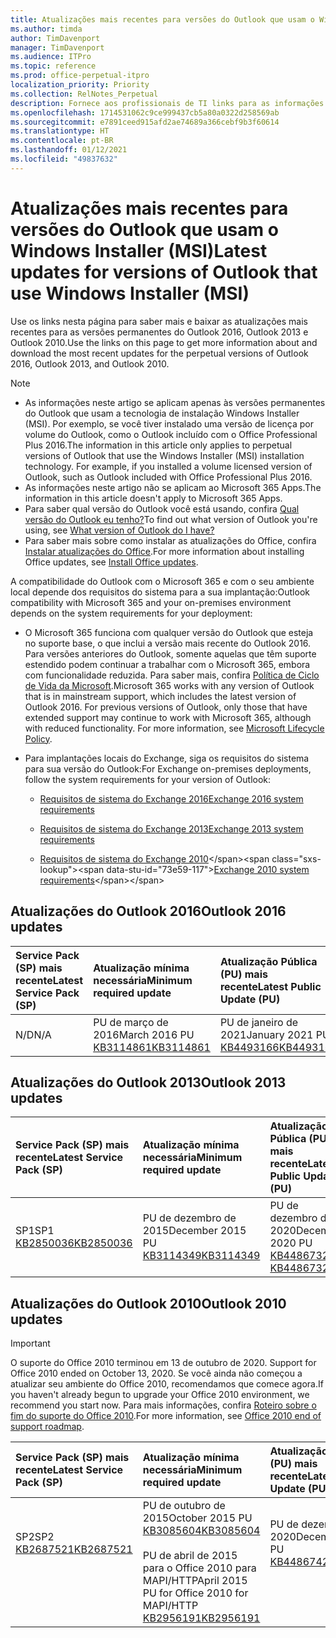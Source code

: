 ```yaml
---
title: Atualizações mais recentes para versões do Outlook que usam o Windows Installer (MSI)
ms.author: timda
author: TimDavenport
manager: TimDavenport
ms.audience: ITPro
ms.topic: reference
ms.prod: office-perpetual-itpro
localization_priority: Priority
ms.collection: RelNotes_Perpetual
description: Fornece aos profissionais de TI links para as informações de atualização mais recentes para as versões permanentes do Outlook 2016, Outlook 2013 e Outlook 2010
ms.openlocfilehash: 1714531062c9ce999437cb5a80a0322d258569ab
ms.sourcegitcommit: e7891ceed915afd2ae74689a366cebf9b3f60614
ms.translationtype: HT
ms.contentlocale: pt-BR
ms.lasthandoff: 01/12/2021
ms.locfileid: "49837632"
---
```

# <a name="latest-updates-for-versions-of-outlook-that-use-windows-installer-msi"></a><span data-ttu-id="73e59-103">Atualizações mais recentes para versões do Outlook que usam o Windows Installer (MSI)</span><span class="sxs-lookup"><span data-stu-id="73e59-103">Latest updates for versions of Outlook that use Windows Installer (MSI)</span></span>

<span data-ttu-id="73e59-104">Use os links nesta página para saber mais e baixar as atualizações mais recentes para as versões permanentes do Outlook 2016, Outlook 2013 e Outlook 2010.</span><span class="sxs-lookup"><span data-stu-id="73e59-104">Use the links on this page to get more information about and download the most recent updates for the perpetual versions of Outlook 2016, Outlook 2013, and Outlook 2010.</span></span>
  
> [!NOTE]
> - <span data-ttu-id="73e59-p101">As informações neste artigo se aplicam apenas às versões permanentes do Outlook que usam a tecnologia de instalação Windows Installer (MSI). Por exemplo, se você tiver instalado uma versão de licença por volume do Outlook, como o Outlook incluído com o Office Professional Plus 2016.</span><span class="sxs-lookup"><span data-stu-id="73e59-p101">The information in this article only applies to perpetual versions of Outlook that use the Windows Installer (MSI) installation technology. For example, if you installed a volume licensed version of Outlook, such as Outlook included with Office Professional Plus 2016.</span></span>
> - <span data-ttu-id="73e59-107">As informações neste artigo não se aplicam ao Microsoft 365 Apps.</span><span class="sxs-lookup"><span data-stu-id="73e59-107">The information in this article doesn't apply to Microsoft 365 Apps.</span></span>
> - <span data-ttu-id="73e59-108">Para saber qual versão do Outlook você está usando, confira [Qual versão do Outlook eu tenho?](https://support.office.com/article/b3a9568c-edb5-42b9-9825-d48d82b2257c)</span><span class="sxs-lookup"><span data-stu-id="73e59-108">To find out what version of Outlook you're using, see [What version of Outlook do I have?](https://support.office.com/article/b3a9568c-edb5-42b9-9825-d48d82b2257c)</span></span>
> - <span data-ttu-id="73e59-109">Para saber mais sobre como instalar as atualizações do Office, confira [Instalar atualizações do Office](https://support.office.com/article/2ab296f3-7f03-43a2-8e50-46de917611c5).</span><span class="sxs-lookup"><span data-stu-id="73e59-109">For more information about installing Office updates, see [Install Office updates](https://support.office.com/article/2ab296f3-7f03-43a2-8e50-46de917611c5).</span></span> 
  
<span data-ttu-id="73e59-110">A compatibilidade do Outlook com o Microsoft 365 e com o seu ambiente local depende dos requisitos do sistema para a sua implantação:</span><span class="sxs-lookup"><span data-stu-id="73e59-110">Outlook compatibility with Microsoft 365 and your on-premises environment depends on the system requirements for your deployment:</span></span>
  
- <span data-ttu-id="73e59-p102">O Microsoft 365 funciona com qualquer versão do Outlook que esteja no suporte base, o que inclui a versão mais recente do Outlook 2016. Para versões anteriores do Outlook, somente aquelas que têm suporte estendido podem continuar a trabalhar com o Microsoft 365, embora com funcionalidade reduzida. Para saber mais, confira [Política de Ciclo de Vida da Microsoft](https://support.microsoft.com/lifecycle).</span><span class="sxs-lookup"><span data-stu-id="73e59-p102">Microsoft 365 works with any version of Outlook that is in mainstream support, which includes the latest version of Outlook 2016. For previous versions of Outlook, only those that have extended support may continue to work with Microsoft 365, although with reduced functionality. For more information, see [Microsoft Lifecycle Policy](https://support.microsoft.com/lifecycle).</span></span>
    
- <span data-ttu-id="73e59-114">Para implantações locais do Exchange, siga os requisitos do sistema para sua versão do Outlook:</span><span class="sxs-lookup"><span data-stu-id="73e59-114">For Exchange on-premises deployments, follow the system requirements for your version of Outlook:</span></span>
    
  - [<span data-ttu-id="73e59-115">Requisitos de sistema do Exchange 2016</span><span class="sxs-lookup"><span data-stu-id="73e59-115">Exchange 2016 system requirements</span></span>](https://docs.microsoft.com/Exchange/plan-and-deploy/system-requirements)
    
  - [<span data-ttu-id="73e59-116">Requisitos de sistema do Exchange 2013</span><span class="sxs-lookup"><span data-stu-id="73e59-116">Exchange 2013 system requirements</span></span>](https://docs.microsoft.com/exchange/exchange-2013-system-requirements-exchange-2013-help)
    
  - <span data-ttu-id="73e59-117">[Requisitos de sistema do Exchange 2010](https://docs.microsoft.com/previous-versions/office/exchange-server-2010/aa996719(v=exchg.141))</span><span class="sxs-lookup"><span data-stu-id="73e59-117">[Exchange 2010 system requirements](https://docs.microsoft.com/previous-versions/office/exchange-server-2010/aa996719(v=exchg.141))</span></span>

   
## <a name="outlook-2016-updates"></a><span data-ttu-id="73e59-118">Atualizações do Outlook 2016</span><span class="sxs-lookup"><span data-stu-id="73e59-118">Outlook 2016 updates</span></span>

|<span data-ttu-id="73e59-119">**Service Pack (SP) mais recente**</span><span class="sxs-lookup"><span data-stu-id="73e59-119">**Latest Service Pack (SP)**</span></span>|<span data-ttu-id="73e59-120">**Atualização mínima necessária**</span><span class="sxs-lookup"><span data-stu-id="73e59-120">**Minimum required update**</span></span>|<span data-ttu-id="73e59-121">**Atualização Pública (PU) mais recente**</span><span class="sxs-lookup"><span data-stu-id="73e59-121">**Latest Public Update (PU)**</span></span>|
|:-----|:-----|:-----|
|<span data-ttu-id="73e59-122">N/D</span><span class="sxs-lookup"><span data-stu-id="73e59-122">N/A</span></span>  <br/> |<span data-ttu-id="73e59-123">PU de março de 2016</span><span class="sxs-lookup"><span data-stu-id="73e59-123">March 2016 PU</span></span> <br/>[<span data-ttu-id="73e59-124">KB3114861</span><span class="sxs-lookup"><span data-stu-id="73e59-124">KB3114861</span></span>](https://support.microsoft.com/help/3114861) <br/> |<span data-ttu-id="73e59-125">PU de janeiro de 2021</span><span class="sxs-lookup"><span data-stu-id="73e59-125">January 2021 PU</span></span> <br/>[<span data-ttu-id="73e59-126">KB4493166</span><span class="sxs-lookup"><span data-stu-id="73e59-126">KB4493166</span></span>](https://support.microsoft.com/help/4493166) 

## <a name="outlook-2013-updates"></a><span data-ttu-id="73e59-127">Atualizações do Outlook 2013</span><span class="sxs-lookup"><span data-stu-id="73e59-127">Outlook 2013 updates</span></span>

|<span data-ttu-id="73e59-128">**Service Pack (SP) mais recente**</span><span class="sxs-lookup"><span data-stu-id="73e59-128">**Latest Service Pack (SP)**</span></span>|<span data-ttu-id="73e59-129">**Atualização mínima necessária**</span><span class="sxs-lookup"><span data-stu-id="73e59-129">**Minimum required update**</span></span>|<span data-ttu-id="73e59-130">**Atualização Pública (PU) mais recente**</span><span class="sxs-lookup"><span data-stu-id="73e59-130">**Latest Public Update (PU)**</span></span>|
|:-----|:-----|:-----|
|<span data-ttu-id="73e59-131">SP1</span><span class="sxs-lookup"><span data-stu-id="73e59-131">SP1</span></span>  <br/>[<span data-ttu-id="73e59-132">KB2850036</span><span class="sxs-lookup"><span data-stu-id="73e59-132">KB2850036</span></span>](https://go.microsoft.com/fwlink/p/?LinkId=512538) <br/> |<span data-ttu-id="73e59-133">PU de dezembro de 2015</span><span class="sxs-lookup"><span data-stu-id="73e59-133">December 2015 PU</span></span> <br/>[<span data-ttu-id="73e59-134">KB3114349</span><span class="sxs-lookup"><span data-stu-id="73e59-134">KB3114349</span></span>](https://support.microsoft.com/kb/3114349) <br/> |<span data-ttu-id="73e59-135">PU de dezembro de 2020</span><span class="sxs-lookup"><span data-stu-id="73e59-135">December 2020 PU</span></span> <br/>[<span data-ttu-id="73e59-136">KB4486732 </span><span class="sxs-lookup"><span data-stu-id="73e59-136">KB4486732 </span></span>](https://support.microsoft.com/help/4486732 )  |
   
## <a name="outlook-2010-updates"></a><span data-ttu-id="73e59-137">Atualizações do Outlook 2010</span><span class="sxs-lookup"><span data-stu-id="73e59-137">Outlook 2010 updates</span></span>
> [!IMPORTANT]
> <span data-ttu-id="73e59-138">O suporte do Office 2010 terminou em 13 de outubro de 2020. </span><span class="sxs-lookup"><span data-stu-id="73e59-138">Support for Office 2010 ended on October 13, 2020.</span></span> <span data-ttu-id="73e59-139">Se você ainda não começou a atualizar seu ambiente do Office 2010, recomendamos que comece agora.</span><span class="sxs-lookup"><span data-stu-id="73e59-139">If you haven't already begun to upgrade your Office 2010 environment, we recommend you start now.</span></span> <span data-ttu-id="73e59-140">Para mais informações, confira [Roteiro sobre o fim do suporte do Office 2010](https://docs.microsoft.com/DeployOffice/office-2010-end-support-roadmap).</span><span class="sxs-lookup"><span data-stu-id="73e59-140">For more information, see [Office 2010 end of support roadmap](https://docs.microsoft.com/DeployOffice/office-2010-end-support-roadmap).</span></span>

|<span data-ttu-id="73e59-141">**Service Pack (SP) mais recente**</span><span class="sxs-lookup"><span data-stu-id="73e59-141">**Latest Service Pack (SP)**</span></span>|<span data-ttu-id="73e59-142">**Atualização mínima necessária**</span><span class="sxs-lookup"><span data-stu-id="73e59-142">**Minimum required update**</span></span>|<span data-ttu-id="73e59-143">**Atualização Pública (PU) mais recente**</span><span class="sxs-lookup"><span data-stu-id="73e59-143">**Latest Public Update (PU)**</span></span>|
|:-----|:-----|:-----|
|<span data-ttu-id="73e59-144">SP2</span><span class="sxs-lookup"><span data-stu-id="73e59-144">SP2</span></span> <br/>[<span data-ttu-id="73e59-145">KB2687521</span><span class="sxs-lookup"><span data-stu-id="73e59-145">KB2687521</span></span>](https://go.microsoft.com/fwlink/p/?LinkId=512542) <br><br><br><br/> |<span data-ttu-id="73e59-146">PU de outubro de 2015</span><span class="sxs-lookup"><span data-stu-id="73e59-146">October 2015 PU</span></span> <br/> [<span data-ttu-id="73e59-147">KB3085604</span><span class="sxs-lookup"><span data-stu-id="73e59-147">KB3085604</span></span>](https://support.microsoft.com/kb/3085604) <br/><br/>  <span data-ttu-id="73e59-148">PU de abril de 2015 para o Office 2010 para MAPI/HTTP</span><span class="sxs-lookup"><span data-stu-id="73e59-148">April 2015 PU for Office 2010 for MAPI/HTTP</span></span> <br/> [<span data-ttu-id="73e59-149">KB2956191</span><span class="sxs-lookup"><span data-stu-id="73e59-149">KB2956191</span></span>](https://support.microsoft.com/help/2956191/april-14-2015-update-for-office-2010-kb2956191) <br/> |<span data-ttu-id="73e59-150">PU de dezembro de 2020</span><span class="sxs-lookup"><span data-stu-id="73e59-150">December 2020 PU</span></span> <br/>[<span data-ttu-id="73e59-151">KB4486742</span><span class="sxs-lookup"><span data-stu-id="73e59-151">KB4486742</span></span>](https://support.microsoft.com/help/4486742) <br><br><br><br/>|
   

